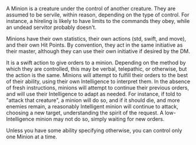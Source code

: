 A Minion is a creature under the control of another creature. They are assumed to be servile, within reason, depending on the type of control. For instance, a hireling is likely to have limits to the commands they obey, while an undead servitor probably doesn't.

Minions have their own statistics, their own actions (std, swift, and move), and their own Hit Points. By convention, they act in the same initiative as their master, although they can use their own initiative if desired by the DM.

It is a swift action to give orders to a minion. Depending on the method by which they are controlled, this may be verbal, telepathic, or otherwise, but the action is the same. Minions will attempt to fulfill their orders to the best of their ability, using their own Intelligence to interpret them. In the absence of fresh instructions, minions will attempt to continue their previous orders, and will use their Intelligence to adapt as needed. For instance, if told to "attack that creature", a minion will do so, and if it should die, and more enemies remain, a reasonably Intelligent minion will continue to attack, choosing a new target, understanding the spirit of the request. A low-Intelligence minion may not do so, simply waiting for new orders.

Unless you have some ability specifying otherwise, you can control only one Minion at a time.